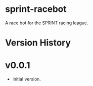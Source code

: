 # sprint-racebot

A race bot for the SPRINT racing league.

# Version History

# v0.0.1
* Initial version.
